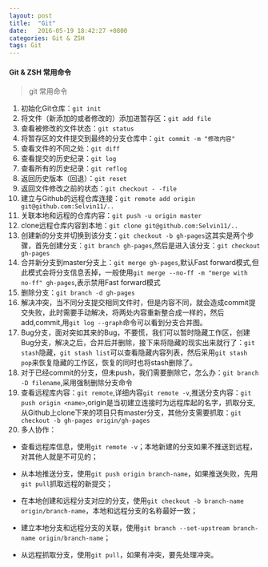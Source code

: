 ```yaml
---
layout: post
title:  "Git"
date:   2016-05-19 18:42:27 +0800
categories: Git & ZSH
tags: Git
---
```


#### Git & ZSH 常用命令


> git 常用命令

1. 初始化Git仓库：`git init`
2. 将文件（新添加的或者修改的）添加进暂存区：`git add file`
3. 查看被修改的文件状态：`git status`
4. 将暂存区的文件提交到最终的分支仓库中：`git commit -m "修改内容"`
5. 查看文件的不同之处：`git diff`
6. 查看提交的历史纪录：`git log`
7. 查看所有的历史纪录：`git reflog`
8. 返回历史版本（回退）：`git reset`
9. 返回文件修改之前的状态：`git checkout - -file`
10. 建立与Github的远程仓库连接：`git remote add origin git@github.com:Selvin11/..`
11. 关联本地和远程的仓库内容：`git push -u origin master`
12. clone远程仓库内容到本地：`git clone git@github.com:Selvin11/..`
13. 创建新的分支并切换到该分支：`git checkout -b gh-pages`这其实是两个步骤，首先创建分支：`git branch gh-pages`,然后是进入该分支：`git checkout gh-pages`
14. 合并新分支到master分支上：`git merge gh-pages`,默认Fast forward模式,但此模式会将分支信息丢掉，一般使用`git merge --no-ff -m "merge with no-ff" gh-pages`,表示禁用Fast forward模式
15. 删除分支：`git branch -d gh-pages`
16. 解决冲突，当不同分支提交相同文件时，但是内容不同，就会造成commit提交失败，此时需要手动解决，将两处内容重新整合成一样的，然后add,commit,用`git log --graph`命令可以看到分支合并图。
17. Bug分支，面对突如其来的Bug，不要慌，我们可以暂时隐藏工作区，创建Bug分支，解决之后，合并后并删除，接下来将隐藏的现实出来就行了：`git stash`隐藏，`git stash list`可以查看隐藏内容列表，然后采用`git stash pop`来恢复隐藏的工作区，恢复的同时也将stash删除了。
18. 对于已经commit的分支，但未push，我们需要删除它，怎么办：`git branch -D filename`,采用强制删除分支命令
19. 查看远程库内容：`git remote`,详细内容`git remote -v`,推送分支内容：`git push origin <name>`,origin是当初建立连接时为远程库起的名字，抓取分支,从Github上clone下来的项目只有master分支，其他分支需要抓取：`git checkout -b gh-pages origin/gh-pages`
20. 多人协作：

* 查看远程库信息，使用`git remote -v`；本地新建的分支如果不推送到远程，对其他人就是不可见的；

* 从本地推送分支，使用`git push origin branch-name`，如果推送失败，先用`git pull`抓取远程的新提交；

* 在本地创建和远程分支对应的分支，使用`git checkout -b branch-name origin/branch-name`，本地和远程分支的名称最好一致；

* 建立本地分支和远程分支的关联，使用`git branch --set-upstream branch-name origin/branch-name`；

* 从远程抓取分支，使用`git pull`，如果有冲突，要先处理冲突。






